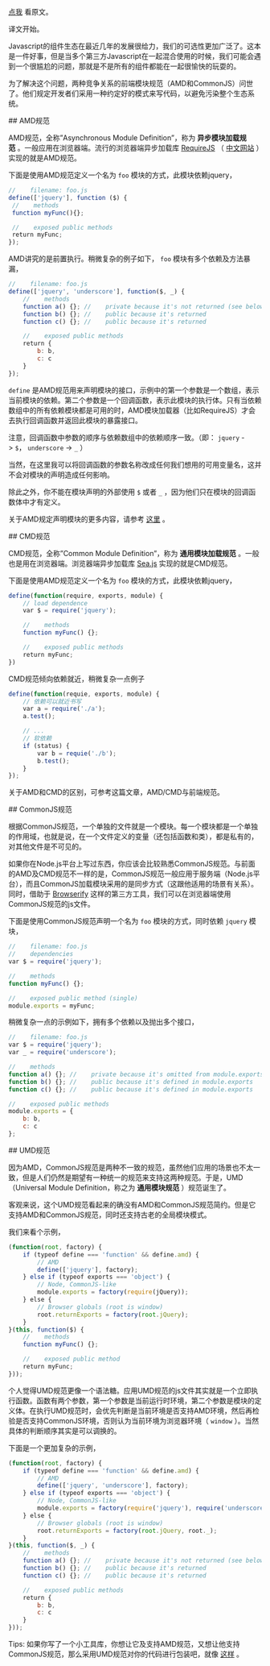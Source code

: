 

[点我](http://davidbcalhoun.com/2014/what-is-amd-commonjs-and-umd/) 看原文。

译文开始。

Javascript的组件生态在最近几年的发展很给力，我们的可选性更加广泛了。这本是一件好事，但是当多个第三方Javascript在一起混合使用的时候，我们可能会遇到一个很尴尬的问题，那就是不是所有的组件都能在一起很愉快的玩耍的。

为了解决这个问题，两种竞争关系的前端模块规范（AMD和CommonJS）问世了。他们规定开发者们采用一种约定好的模式来写代码，以避免污染整个生态系统。

## AMD规范

AMD规范，全称”Asynchronous Module Definition”，称为 **异步模块加载规范** 。一般应用在浏览器端。流行的浏览器端异步加载库 [RequireJS](http://www.requirejs.org/) （ [中文网站](http://www.requirejs.cn/) ）实现的就是AMD规范。

下面是使用AMD规范定义一个名为 `foo` 模块的方式，此模块依赖jquery，
```javascript
//    filename: foo.js
define(['jquery'], function ($) {
 //    methods
 function myFunc(){};

 //    exposed public methods
 return myFunc;
});
```
AMD讲究的是前置执行。稍微复杂的例子如下， `foo` 模块有多个依赖及方法暴漏，
```javascript
//    filename: foo.js
define(['jquery', 'underscore'], function($, _) {
    //    methods
    function a() {}; //    private because it's not returned (see below)
    function b() {}; //    public because it's returned
    function c() {}; //    public because it's returned

    //    exposed public methods
    return {
        b: b,
        c: c
    }
});
```
`define` 是AMD规范用来声明模块的接口，示例中的第一个参数是一个数组，表示当前模块的依赖。第二个参数是一个回调函数，表示此模块的执行体。只有当依赖数组中的所有依赖模块都是可用的时，AMD模块加载器（比如RequireJS）才会去执行回调函数并返回此模块的暴露接口。

注意，回调函数中参数的顺序与依赖数组中的依赖顺序一致。（即： `jquery` -> `$`， `underscore` -> `_` ）

当然，在这里我可以将回调函数的参数名称改成任何我们想用的可用变量名，这并不会对模块的声明造成任何影响。

除此之外，你不能在模块声明的外部使用 `$` 或者 `_` ，因为他们只在模块的回调函数体中才有定义。

关于AMD规定声明模块的更多内容，请参考 [这里](https://github.com/amdjs/amdjs-api/wiki/AMD#using-require-and-exports) 。

## CMD规范

CMD规范，全称”Common Module Definition”，称为 **通用模块加载规范** 。一般也是用在浏览器端。浏览器端异步加载库 [Sea.js](http://seajs.org/docs/) 实现的就是CMD规范。

下面是使用AMD规范定义一个名为 `foo` 模块的方式，此模块依赖jquery，
```javascript
define(function(require, exports, module) {
    // load dependence
    var $ = require('jquery');

    //    methods
    function myFunc() {};

    //    exposed public methods
    return myFunc;
})
```
CMD规范倾向依赖就近，稍微复杂一点例子
```javascript
define(function(requie, exports, module) {
    // 依赖可以就近书写
    var a = require('./a');
    a.test();

    // ...
    // 软依赖
    if (status) {
        var b = requie('./b');
        b.test();
    }
});
```
关于AMD和CMD的区别，可参考这篇文章，AMD/CMD与前端规范。

## CommonJS规范

根据CommonJS规范，一个单独的文件就是一个模块。每一个模块都是一个单独的作用域，也就是说，在一个文件定义的变量（还包括函数和类），都是私有的，对其他文件是不可见的。

如果你在Node.js平台上写过东西，你应该会比较熟悉CommonJS规范。与前面的AMD及CMD规范不一样的是，CommonJS规范一般应用于服务端（Node.js平台），而且CommonJS加载模块采用的是同步方式（这跟他适用的场景有关系）。同时，借助于 [Browserify](https://github.com/substack/node-browserify) 这样的第三方工具，我们可以在浏览器端使用CommonJS规范的js文件。

下面是使用CommonJS规范声明一个名为 `foo` 模块的方式，同时依赖 `jquery` 模块，
```javascript
//    filename: foo.js
//    dependencies
var $ = require('jquery');

//    methods
function myFunc() {};

//    exposed public method (single)
module.exports = myFunc;
```
稍微复杂一点的示例如下，拥有多个依赖以及抛出多个接口，
```javascript
//    filename: foo.js
var $ = require('jquery');
var _ = require('underscore');

//    methods
function a() {}; //    private because it's omitted from module.exports (see below)
function b() {}; //    public because it's defined in module.exports
function c() {}; //    public because it's defined in module.exports

//    exposed public methods
module.exports = {
    b: b,
    c: c
};
```
## UMD规范

因为AMD，CommonJS规范是两种不一致的规范，虽然他们应用的场景也不太一致，但是人们仍然是期望有一种统一的规范来支持这两种规范。于是，UMD（Universal Module Definition，称之为 **通用模块规范** ）规范诞生了。

客观来说，这个UMD规范看起来的确没有AMD和CommonJS规范简约。但是它支持AMD和CommonJS规范，同时还支持古老的全局模块模式。

我们来看个示例，
```javascript
(function(root, factory) {
    if (typeof define === 'function' && define.amd) {
        // AMD
        define(['jquery'], factory);
    } else if (typeof exports === 'object') {
        // Node, CommonJS-like
        module.exports = factory(require(jQuery));
    } else {
        // Browser globals (root is window)
        root.returnExports = factory(root.jQuery);
    }
}(this, function($) {
    //    methods
    function myFunc() {};

    //    exposed public method
    return myFunc;
}));
```
个人觉得UMD规范更像一个语法糖。应用UMD规范的js文件其实就是一个立即执行函数。函数有两个参数，第一个参数是当前运行时环境，第二个参数是模块的定义体。在执行UMD规范时，会优先判断是当前环境是否支持AMD环境，然后再检验是否支持CommonJS环境，否则认为当前环境为浏览器环境（ `window` ）。当然具体的判断顺序其实是可以调换的。

下面是一个更加复杂的示例，
```javascript
(function(root, factory) {
    if (typeof define === 'function' && define.amd) {
        // AMD
        define(['jquery', 'underscore'], factory);
    } else if (typeof exports === 'object') {
        // Node, CommonJS-like
        module.exports = factory(require('jquery'), require('underscore'));
    } else {
        // Browser globals (root is window)
        root.returnExports = factory(root.jQuery, root._);
    }
}(this, function($, _) {
    //    methods
    function a() {}; //    private because it's not returned (see below)
    function b() {}; //    public because it's returned
    function c() {}; //    public because it's returned

    //    exposed public methods
    return {
        b: b,
        c: c
    }
}));
```
Tips: 如果你写了一个小工具库，你想让它及支持AMD规范，又想让他支持CommonJS规范，那么采用UMD规范对你的代码进行包装吧，就像 [这样](https://github.com/gejiawen/bullhead/blob/master/index.js) 。

